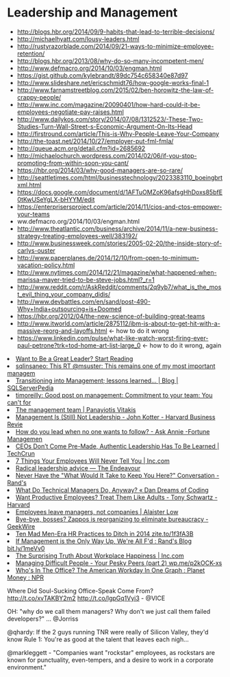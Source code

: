 # Leadership and Management

* http://blogs.hbr.org/2014/09/9-habits-that-lead-to-terrible-decisions/
* http://michaelhyatt.com/lousy-leaders.html
* http://rustyrazorblade.com/2014/09/21-ways-to-minimize-employee-retention/
* http://blogs.hbr.org/2013/08/why-do-so-many-incompetent-men/
* http://www.defmacro.org/2014/10/03/engman.html
* https://gist.github.com/kylebrandt/89dc754c658340e87d97
* http://www.slideshare.net/ericschmidt76/how-google-works-final-1
* http://www.farnamstreetblog.com/2015/02/ben-horowitz-the-law-of-crappy-people/
* http://www.inc.com/magazine/20090401/how-hard-could-it-be-employees-negotiate-pay-raises.html
* http://www.dailykos.com/story/2014/07/08/1312523/-These-Two-Studies-Turn-Wall-Street-s-Economic-Argument-On-Its-Head
* http://firstround.com/article/This-is-Why-People-Leave-Your-Company
* http://the-toast.net/2014/10/27/employer-put-fml-fmla/
* http://queue.acm.org/detail.cfm?id=2685692
* http://michaelochurch.wordpress.com/2014/02/06/if-you-stop-promoting-from-within-soon-you-cant/
* https://hbr.org/2014/03/why-good-managers-are-so-rare/
* http://seattletimes.com/html/businesstechnology/2023383110_boeingbrtxml.html
* https://docs.google.com/document/d/1AFTuOMZoK96afsgHhDoxs85bfE0tKwUSeYgLX-bHYYM/edit
* https://enterprisersproject.com/article/2014/11/cios-and-ctos-empower-your-teams
* ww.defmacro.org/2014/10/03/engman.html
* http://www.theatlantic.com/business/archive/2014/11/a-new-business-strategy-treating-employees-well/383192/
* http://www.businessweek.com/stories/2005-02-20/the-inside-story-of-carlys-ouster
* http://www.paperplanes.de/2014/12/10/from-open-to-minimum-vacation-policy.html
* http://www.nytimes.com/2014/12/21/magazine/what-happened-when-marissa-mayer-tried-to-be-steve-jobs.html?_r=1
* http://www.reddit.com/r/AskReddit/comments/2q9yb7/what_is_the_most_evil_thing_your_company_didis/
* http://www.devbattles.com/en/sand/post-490-Why+India+outsourcing+is+Doomed
* https://hbr.org/2012/04/the-new-science-of-building-great-teams
* http://www.itworld.com/article/2875112/ibm-is-about-to-get-hit-with-a-massive-reorg-and-layoffs.html <- how to do it wrong
* https://www.linkedin.com/pulse/what-like-watch-worst-firing-ever-paul-petrone?trk=tod-home-art-list-large_0 <- how to do it wrong, again


<li><a href="http://lifehacker.com/5936493/want-to-be-a-great-leader-start-reading" time_added="1348860619" tags="hn">Want to Be a Great Leader? Start Reading</a></li>
<li><a href="http://t.co/YYHq3ykW" time_added="1351961289" tags="hn">sqlinsaneo: This RT @msuster: This remains one of my most important managem</a></li>
<li><a href="http://pulse.sqlserverpedia.com/blog/transitioning-into-management-lessons-learned/" time_added="1353428056" tags="hn,sql">Transitioning into Management; lessons learned… | Blog | SQLServerPedia</a></li>
<li><a href="http://t.co/3UIY8aIt" time_added="1355587666" tags="academia,brand,hn,important">timoreilly: Good post on management: Commitment to your team: You can't for</a></li>
<li><a href="http://vitakis.com/2013/01/06/the-management-team/" time_added="1357502149" tags="hn,important">The management team | Panayiotis Vitakis</a></li>
<li><a href="http://blogs.hbr.org/kotter/2013/01/management-is-still-not-leadership.html" time_added="1357980566" tags="academia,hn">Management Is (Still) Not Leadership - John Kotter - Harvard Business Revie</a></li>
<li><a href="http://management.fortune.cnn.com/2013/01/10/leadership-change-resistance/?iid=HP_LN" time_added="1357848500" tags="academia,brand,hn,important,side biz">How do you lead when no one wants to follow? - Ask Annie -Fortune Managemen</a></li>
<li><a href="http://techcrunch.com/2012/12/01/the-path-to-a-culture-of-success-is-paved-with-authentic-leadership/" time_added="1354409560" tags="hn">CEOs Don’t Come Pre-Made, Authentic Leadership Has To Be Learned | TechCrun</a></li>
<li><a href="http://www.inc.com/jeff-haden/what-your-employees-are-really-thinking.html" time_added="1354735709" tags="brand">7 Things Your Employees Will Never Tell You | Inc.com</a></li>
<li><a href="http://www.johndcook.com/blog/2012/11/05/radical-leadership/" time_added="1352146790" tags="hn">Radical leadership advice — The Endeavour</a></li>
<li><a href="http://moz.com/rand/never-have-the-what-would-it-take-to-keep-you-here-conversation/" time_added="1356816736" tags="hn,important">Never Have the "What Would It Take to Keep You Here?" Conversation - Rand's</a></li>
<li><a href="http://dandreamsofcoding.com/2013/01/22/what-do-technical-managers-do-anyway/" time_added="1358862892" tags="hn">What Do Technical Managers Do, Anyway? « Dan Dreams of Coding</a></li>
<li><a href="http://blogs.hbr.org/schwartz/2013/03/treat-employees-with-trust.html" time_added="1363237204" tags="brand,hiring/firing,hn">Want Productive Employees? Treat Them Like Adults - Tony Schwartz - Harvard</a></li>
<li><a href="http://www.alaisterlow.com/employees-leave-managers-not-companies/" time_added="1360167293" tags="brand,hiring/firing,hn">Employees leave managers, not companies | Alaister Low</a></li>
<li><a href="http://www.geekwire.com/2013/byebye-bosses-zappos-reorganizing-eliminate-bureaucracy/" time_added="1388515147" tags="">Bye-bye, bosses? Zappos is reorganizing to eliminate bureaucracy - GeekWire</a></li>
<li><a href="http://zite.to/1f3fA3B" time_added="1390752034" tags="">Ten Mad Men-Era HR Practices to Ditch in 2014 zite.to/1f3fA3B</a></li>
<li><a href="http://bit.ly/1meVv01" time_added="1399901950" tags="">If Management is the Only Way Up, We're All F'd : Rand's Blog bit.ly/1meVv0</a></li>
<li><a href="http://www.inc.com/geoffrey-james/the-surprising-truth-about-workplace-happiness.html?cid=home1" time_added="1389709340" tags="">The Surprising Truth About Workplace Happiness | Inc.com</a></li>
<li><a href="http://wp.me/p2kOCK-xs" time_added="1364790340" tags="to_read">Managing Difficult People - Your Pesky Peers (part 2) wp.me/p2kOCK-xs</a></li>
<li><a href="http://www.npr.org/blogs/money/2014/08/27/343415569/whos-in-the-office-the-american-workday-in-one-graph" time_added="1409205769" tags="">Who's In The Office? The American Workday In One Graph : Planet Money : NPR</a></li>


Where Did Soul-Sucking Office-Speak Come From? http://t.co/xvTAKBY2m2 http://t.co/lgpGq1Vyi3 - @VICE

OH: "why do we call them managers? Why don't we just call them failed developers?" ... @Jorriss

@qhardy: If the 2 guys running TNR were really of Silicon Valley, they'd know Rule 1: You're as good at the talent that leaves each nigh…

@markleggett - "Companies want "rockstar" employees, as rockstars are known for punctuality, even-tempers, and a desire to work in a corporate environment."




